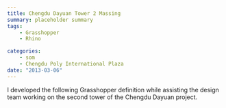 ```yaml
---
title: Chengdu Dayuan Tower 2 Massing
summary: placeholder summary
tags:
    - Grasshopper
    - Rhino

categories:
    - som
    - Chengdu Poly International Plaza
date: "2013-03-06"
---
```


I developed the following Grasshopper definition while assisting the design team working on the second tower of the Chengdu Dayuan project.
